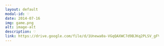 ```yaml
---
layout: default
modal-id: ♡
date: 2014-07-16
img: game.png
alt: image-alt
description: ♡
link: https://drive.google.com/file/d/1Unewa0a-VGqQAXWC7d9BJKq2PLSV_gFV/view?usp=sharing
---
```

